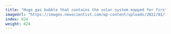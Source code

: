 ```yaml
---
title: "Huge gas bubble that contains the solar system mapped for first time"
imageUrl: "https://images.newscientist.com/wp-content/uploads/2022/01/12151302/PRI_218192335.jpg?width=600"
index: 624
weight: 624
---
```

